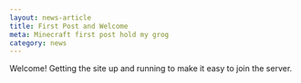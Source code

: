 ```yaml
---
layout: news-article
title: First Post and Welcome
meta: Minecraft first post hold my grog
category: news
---
```


Welcome! Getting the site up and running to make it easy to join the server.
